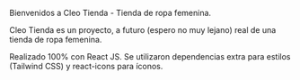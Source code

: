 Bienvenidos a Cleo Tienda - Tienda de ropa femenina.

Cleo Tienda es un proyecto, a futuro (espero no muy lejano) real de una tienda de ropa femenina.

Realizado 100% con React JS. Se utilizaron dependencias extra para estilos (Tailwind CSS) y react-icons para íconos.
